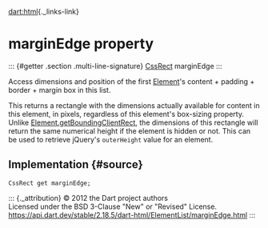 [dart:html](../../dart-html/dart-html-library){._links-link}

marginEdge property
===================

::: {#getter .section .multi-line-signature}
[CssRect](../cssrect-class) marginEdge
:::

Access dimensions and position of the first
[Element](../element-class)\'s content + padding + border + margin box
in this list.

This returns a rectangle with the dimensions actually available for
content in this element, in pixels, regardless of this element\'s
box-sizing property. Unlike
[Element.getBoundingClientRect](../element/getboundingclientrect), the
dimensions of this rectangle will return the same numerical height if
the element is hidden or not. This can be used to retrieve jQuery\'s
`outerHeight` value for an element.

Implementation {#source}
--------------

``` {.language-dart data-language="dart"}
CssRect get marginEdge;
```

::: {._attribution}
© 2012 the Dart project authors\
Licensed under the BSD 3-Clause \"New\" or \"Revised\" License.\
<https://api.dart.dev/stable/2.18.5/dart-html/ElementList/marginEdge.html>
:::
